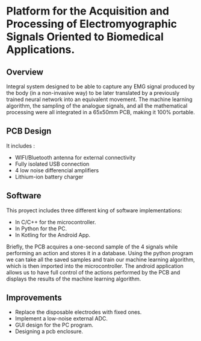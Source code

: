 # Platform for the Acquisition and Processing of Electromyographic Signals Oriented to Biomedical Applications. 

## Overview

Integral system designed to be able to capture any EMG signal produced by the body (in a non-invasive way) to be later translated by a previously trained neural network into an equivalent movement. 
The machine learning algorithm, the sampling of the analogue signals, and all the mathematical processing were all integrated in a 65x50mm PCB, making it 100% portable.

## PCB Design

It includes :
- WIFI/Bluetooth antenna for external connectivity
- Fully isolated USB connection
- 4 low noise differencial amplifiers
- Lithium-ion battery charger

## Software

This proyect includes three different king of software implementations:
- In C/C++ for the microcontroller.
- In Python for the PC.
- In Kotling for the Android App.

Briefly, the PCB acquires a one-second sample of the 4 signals while performing an action and stores it in a database.
Using the python program we can take all the saved samples and train our machine learning algorithm, which is then imported into the microcontroller.
The android application allows us to have full control of the actions performed by the PCB and displays the results of the machine learning algorithm.

## Improvements

- Replace the disposable electrodes with fixed ones.
- Implement a low-noise external ADC.
- GUI design for the PC program.
- Designing a pcb enclosure.
